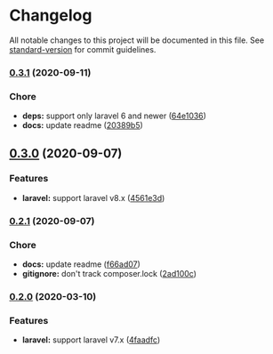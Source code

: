 # Changelog

All notable changes to this project will be documented in this file. See [standard-version](https://github.com/conventional-changelog/standard-version) for commit guidelines.

### [0.3.1](https://github.com/frovere/laravel-mandrill/compare/v0.3.0...v0.3.1) (2020-09-11)


### Chore

* **deps:** support only laravel 6 and newer ([64e1036](https://github.com/frovere/laravel-mandrill/commit/64e1036a7f3ea1c7726970dc212b1accb2c3b94a))
* **docs:** update readme ([20389b5](https://github.com/frovere/laravel-mandrill/commit/20389b51167d40837b2a929a3aed1fc237be1da0))

## [0.3.0](https://github.com/frovere/laravel-mandrill/compare/v0.2.1...v0.3.0) (2020-09-07)


### Features

* **laravel:** support laravel v8.x ([4561e3d](https://github.com/frovere/laravel-mandrill/commit/4561e3df4c7ff092da20aeed66e31e449e6fcb43))

### [0.2.1](https://github.com/frovere/laravel-mandrill/compare/v0.2.0...v0.2.1) (2020-09-07)

### Chore
* **docs:** update readme ([f66ad07](https://github.com/frovere/laravel-mandrill/commit/f66ad07))
* **gitignore:** don't track composer.lock ([2ad100c](https://github.com/frovere/laravel-mandrill/commit/2ad100c))

### [0.2.0](https://github.com/frovere/laravel-mandrill/compare/v0.1.0...v0.2.0) (2020-03-10)

### Features
* **laravel:** support laravel v7.x ([4faadfc](https://github.com/frovere/laravel-mandrill/commit/4faadfc))
